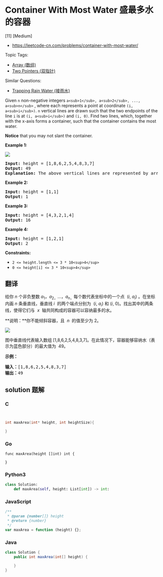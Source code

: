 # Container With Most Water 盛最多水的容器

[11] [Medium]

- https://leetcode-cn.com/problems/container-with-most-water/

Topic Tags:

- [Array (数组)](https://leetcode-cn.com/tag/array/)
- [Two Pointers (双指针)](https://leetcode-cn.com/tag/two-pointers/)

Similar Questions:

- [Trapping Rain Water (接雨水)](https://leetcode-cn.com/problems/trapping-rain-water/)

Given `n` non-negative integers `a<sub>1</sub>, a<sub>2</sub>, ..., a<sub>n</sub>` , where each represents a point at coordinate `(i, a<sub>i</sub>)`. `n` vertical lines are drawn such that the two endpoints of the line `i` is at `(i, a<sub>i</sub>)` and `(i, 0)`. Find two lines, which, together with the x-axis forms a container, such that the container contains the most water.

**Notice** that you may not slant the container.

**Example 1:**

![](https://s3-lc-upload.s3.amazonaws.com/uploads/2018/07/17/question_11.jpg)

<pre><strong>Input:</strong> height = [1,8,6,2,5,4,8,3,7]
<strong>Output:</strong> 49
<strong>Explanation:</strong> The above vertical lines are represented by array [1,8,6,2,5,4,8,3,7]. In this case, the max area of water (blue section) the container can contain&nbsp;is 49.
</pre>

**Example 2:**

<pre><strong>Input:</strong> height = [1,1]
<strong>Output:</strong> 1
</pre>

**Example 3:**

<pre><strong>Input:</strong> height = [4,3,2,1,4]
<strong>Output:</strong> 16
</pre>

**Example 4:**

<pre><strong>Input:</strong> height = [1,2,1]
<strong>Output:</strong> 2
</pre>

**Constraints:**

- `2 <= height.length <= 3 * 10<sup>4</sup>`
- `0 <= height[i] <= 3 * 10<sup>4</sup>`

## 翻译

给你 _n_ 个非负整数 _a_<sub>1</sub>，_a_<sub>2，</sub>...，_a_<sub>n，</sub>每个数代表坐标中的一个点  (_i_, *a<sub>i</sub>*) 。在坐标内画 _n_ 条垂直线，垂直线 *i*  的两个端点分别为  (_i_, *a<sub>i</sub>*) 和 (_i_, 0)。找出其中的两条线，使得它们与  *x*  轴共同构成的容器可以容纳最多的水。

**说明：**你不能倾斜容器，且  *n*  的值至少为 2。

![](https://aliyun-lc-upload.oss-cn-hangzhou.aliyuncs.com/aliyun-lc-upload/uploads/2018/07/25/question_11.jpg)

图中垂直线代表输入数组 \[1,8,6,2,5,4,8,3,7\]。在此情况下，容器能够容纳水（表示为蓝色部分）的最大值为  49。

**示例：**

<pre><strong>输入：</strong>[1,8,6,2,5,4,8,3,7]
<strong>输出：</strong>49</pre>

## solution 题解

### C

```c


int maxArea(int* height, int heightSize){

}
```

### Go

```golang
func maxArea(height []int) int {

}
```

### Python3

```python
class Solution:
    def maxArea(self, height: List[int]) -> int:
```

### JavaScript

```javascript
/**
 * @param {number[]} height
 * @return {number}
 */
var maxArea = function (height) {};
```

### Java

```java
class Solution {
    public int maxArea(int[] height) {

    }
}
```
